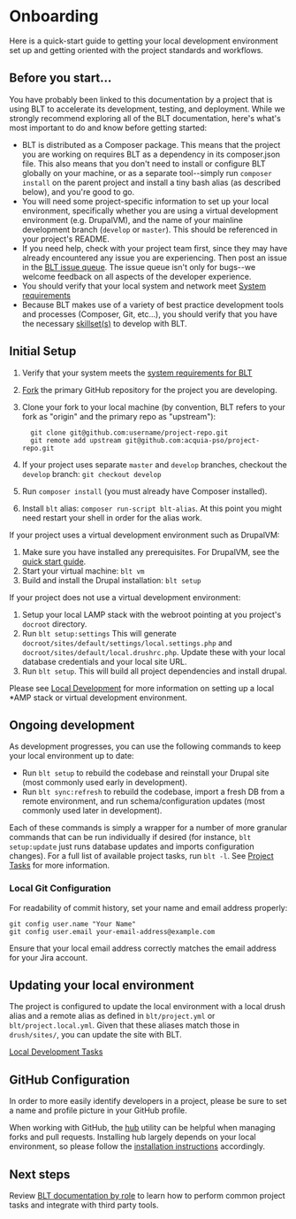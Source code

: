 # Onboarding

Here is a quick-start guide to getting your local development environment set up and getting oriented with the project standards and workflows.

## Before you start...

You have probably been linked to this documentation by a project that is using BLT to accelerate its development, testing, and deployment. While we strongly recommend exploring all of the BLT documentation, here's what's most important to do and know before getting started:

* BLT is distributed as a Composer package. This means that the project you are working on requires BLT as a dependency in its composer.json file. This also means that you don't need to install or configure BLT globally on your machine, or as a separate tool--simply run `composer install` on the parent project and install a tiny bash alias (as described below), and you're good to go.
* You will need some project-specific information to set up your local environment, specifically whether you are using a virtual development environment (e.g. DrupalVM), and the name of your mainline development branch (`develop` or `master`). This should be referenced in your project's README.
* If you need help, check with your project team first, since they may have already encountered any issue you are experiencing. Then post an issue in the [BLT issue queue](https://github.com/acquia/blt/issues). The issue queue isn't only for bugs--we welcome feedback on all aspects of the developer experience.
* You should verify that your local system and network meet [System requirements](../INSTALL.md)
* Because BLT makes use of a variety of best practice development tools and processes (Composer, Git, etc...), you should verify that you have the necessary [skillset(s)](skills.md) to develop with BLT.

## Initial Setup

1. Verify that your system meets the [system requirements for BLT](../INSTALL.md)
1. [Fork](https://help.github.com/articles/fork-a-repo) the primary GitHub repository for the project you are developing.
1. Clone your fork to your local machine (by convention, BLT refers to your fork as "origin" and the primary repo as "upstream"):

         git clone git@github.com:username/project-repo.git
         git remote add upstream git@github.com:acquia-pso/project-repo.git

1. If your project uses separate `master` and `develop` branches, checkout the `develop` branch: `git checkout develop`
1. Run `composer install` (you must already have Composer installed).
1. Install `blt` alias: `composer run-script blt-alias`. At this point you might need restart your shell in order for the alias work.

If your project uses a virtual development environment such as DrupalVM:

1. Make sure you have installed any prerequisites. For DrupalVM, see the [quick start guide](https://github.com/geerlingguy/drupal-vm#quick-start-guide).
1. Start your virtual machine: `blt vm`
1. Build and install the Drupal installation: `blt setup`

If your project does not use a virtual development environment:

1. Setup your local LAMP stack with the webroot pointing at you project's `docroot` directory.
1. Run `blt setup:settings` This will generate `docroot/sites/default/settings/local.settings.php` and `docroot/sites/default/local.drushrc.php`. Update these with your local database credentials and your local site URL.
1. Run `blt setup`. This will build all project dependencies and install drupal.

Please see [Local Development](local-development.md) for more information on setting up a local \*AMP stack or virtual development environment.

## Ongoing development

As development progresses, you can use the following commands to keep your local environment up to date:

- Run `blt setup` to rebuild the codebase and reinstall your Drupal site (most commonly used early in development).
- Run `blt sync:refresh` to rebuild the codebase, import a fresh DB from a remote environment, and run schema/configuration updates (most commonly used later in development).

Each of these commands is simply a wrapper for a number of more granular commands that can be run individually if desired (for instance, `blt setup:update` just runs database updates and imports configuration changes). For a full list of available project tasks, run `blt -l`. See [Project Tasks](project-tasks.md) for more information.

### Local Git Configuration

For readability of commit history, set your name and email address properly:

    git config user.name "Your Name"
    git config user.email your-email-address@example.com

Ensure that your local email address correctly matches the email address for your Jira account.

## Updating your local environment

The project is configured to update the local environment with a local drush alias and a remote alias as defined in `blt/project.yml` or `blt/project.local.yml`. Given that these aliases match those in `drush/sites/`, you can update the site with BLT.

[Local Development Tasks](project-tasks.md#local-tasks)

## GitHub Configuration

In order to more easily identify developers in a project, please be sure to set a name and profile picture in your GitHub profile.

When working with GitHub, the [hub](https://github.com/github/hub) utility can be helpful when managing forks and pull requests. Installing hub largely depends on your local environment, so please follow the [installation instructions](https://github.com/github/hub#installation) accordingly.

## Next steps

Review [BLT documentation by role](http://blt.readthedocs.io/) to learn how to perform common project tasks and integrate with third party tools.
